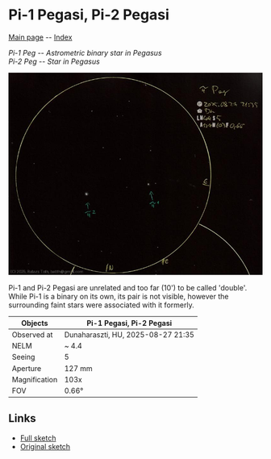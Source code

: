 # Pi-1 Pegasi, Pi-2 Pegasi

[Main page](../index.md) -- [Index](../pages/obj_index.md)

_Pi-1 Peg_ -- _Astrometric binary star in Pegasus_  
_Pi-2 Peg_ -- _Star in Pegasus_  

![Pi-1 Pegasi, Pi-2 Pegasi](../img/pi-1-peg-pi-2-peg-20250828.jpg)

Pi-1 and Pi-2 Pegasi are unrelated and too far (10') to
be called 'double'. While Pi-1 is a binary on its own,
its pair is not visible, however the surrounding faint stars
were associated with it formerly.

Objects | Pi-1 Pegasi, Pi-2 Pegasi
-|-
Observed at | Dunaharaszti, HU, 2025-08-27 21:35
NELM | ~ 4.4
Seeing | 5
Aperture | 127 mm
Magnification | 103x
FOV | 0.66°


## Links

- [Full sketch](../img/pi-1-peg-pi-2-peg-15-aql-20250828.jpg)
- [Original sketch](../scan/20250828010814_001.jpg)
